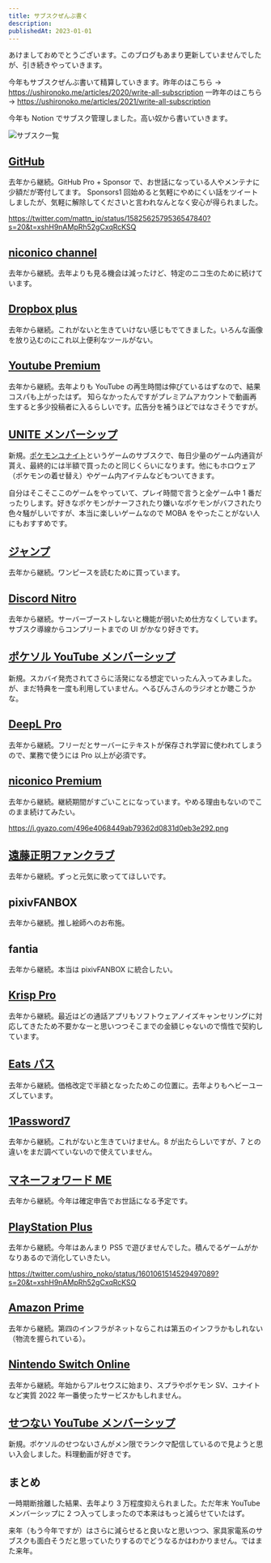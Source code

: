```yaml
---
title: サブスクぜんぶ書く
description:
publishedAt: 2023-01-01
---
```


あけましておめでとうございます。このブログもあまり更新していませんでしたが、引き続きやっていきます。

今年もサブスクぜんぶ書いて精算していきます。昨年のはこちら → https://ushironoko.me/articles/2020/write-all-subscription
一昨年のはこちら → https://ushironoko.me/articles/2021/write-all-subscription

今年も Notion でサブスク管理しました。高い奴から書いていきます。

![サブスク一覧](https://i.gyazo.com/1f07f3c8dd6c35c7823d5906d91553cc.png)

## [GitHub](https://github.com/settings/billing)

去年から継続。GitHub Pro + Sponsor で、お世話になっている人やメンテナに少額だが寄付してます。
Sponsors1 回始めると気軽にやめにくい話をツイートしましたが、気軽に解除してくださいと言われなんとなく安心が得られました。

https://twitter.com/mattn_jp/status/1582562579536547840?s=20&t=xshH9nAMpRh52gCxqRcKSQ

## [niconico channel](https://ch.nicovideo.jp/my/following)

去年から継続。去年よりも見る機会は減ったけど、特定のニコ生のために続けています。

## [Dropbox plus](https://www.dropbox.com/plans)

去年から継続。これがないと生きていけない感じもでてきました。いろんな画像を放り込むのにこれ以上便利なツールがない。

## [Youtube Premium](https://www.youtube.com/premium)

去年から継続。去年よりも YouTube の再生時間は伸びているはずなので、結果コスパも上がったはず。
知らなかったんですがプレミアムアカウントで動画再生すると多少投稿者に入るらしいです。広告分を補うほどではなさそうですが。

## [UNITE メンバーシップ](https://app-pu.pokemon-support.com/hc/ja/sections/5846846519444-UNITE%E3%83%A1%E3%83%B3%E3%83%90%E3%83%BC%E3%82%B7%E3%83%83%E3%83%97%E3%81%AB%E3%81%A4%E3%81%84%E3%81%A6)

新規。[ポケモンユナイト](https://www.pokemonunite.jp/ja/)というゲームのサブスクで、毎日少量のゲーム内通貨が貰え、最終的には半額で買ったのと同じくらいになります。他にもホロウェア（ポケモンの着せ替え）やゲーム内アイテムなどもついてきます。

自分はそこそここのゲームをやっていて、プレイ時間で言うと全ゲーム中 1 番だったりします。好きなポケモンがナーフされたり嫌いなポケモンがバフされたり色々騒がしいですが、本当に楽しいゲームなので MOBA をやったことがない人にもおすすめです。

## [ジャンプ](https://shonenjumpplus.com/subscription)

去年から継続。ワンピースを読むために買っています。

## [Discord Nitro](https://discord.com/nitro)

去年から継続。サーバーブーストしないと機能が弱いため仕方なくしています。
サブスク導線からコンプリートまでの UI がかなり好きです。

## [ポケソル YouTube メンバーシップ](https://www.youtube.com/@pokesol/membership)

新規。スカバイ発売されてさらに活発になる想定でいったん入ってみました。が、まだ特典を一度も利用していません。へるぴんさんのラジオとか聴こうかな。

## [DeepL Pro](https://www.deepl.com/ja/pro/)

去年から継続。フリーだとサーバーにテキストが保存され学習に使われてしまうので、業務で使うには Pro 以上が必須です。

## [niconico Premium](https://premium.nicovideo.jp/payment/premium_detail)

去年から継続。継続期間がすごいことになっています。やめる理由もないのでこのまま続けてみたい。

https://i.gyazo.com/496e4068449ab79362d0831d0eb3e292.png

## [遠藤正明ファンクラブ](https://endohmasaaki-fc.com/)

去年から継続。ずっと元気に歌っててほしいです。

## pixivFANBOX

去年から継続。推し絵師へのお布施。

## fantia

去年から継続。本当は pixivFANBOX に統合したい。

## [Krisp Pro](https://jp.vcube.com/service/krisp/pricing)

去年から継続。最近はどの通話アプリもソフトウェアノイズキャンセリングに対応してきたため不要かなーと思いつつそこまでの金額じゃないので惰性で契約しています。

## [Eats パス](https://help.uber.com/ja-JP/ubereats/article/eats-%E3%83%91%E3%82%B9%E8%B3%BC%E5%85%A5%E6%96%B9%E6%B3%95%E3%81%A8%E5%88%A9%E7%94%A8%E6%9D%A1%E4%BB%B6?nodeId=3743bd86-5287-4e85-b3f6-10c760fc9929)

去年から継続。価格改定で半額となったためこの位置に。去年よりもヘビーユーズしています。

## [1Password7](https://1password.com/jp/downloads/mac/)

去年から継続。これがないと生きていけません。8 が出たらしいですが、7 との違いをまだ調べていないので使えていません。

## [マネーフォワード ME](https://moneyforward.com/)

去年から継続。今年は確定申告でお世話になる予定です。

## [PlayStation Plus](https://www.playstation.com/ja-jp/ps-plus/)

去年から継続。今年はあんまり PS5 で遊びませんでした。積んでるゲームがかなりあるので消化していきたい。

https://twitter.com/ushiro_noko/status/1601061514529497089?s=20&t=xshH9nAMpRh52gCxqRcKSQ

## [Amazon Prime](https://www.amazon.co.jp/amazonprime)

去年から継続。第四のインフラがネットならこれは第五のインフラかもしれない（物流を握られている）。

## [Nintendo Switch Online](https://www.nintendo.co.jp/hardware/switch/onlineservice/)

去年から継続。年始からアルセウスに始まり、スプラやポケモン SV、ユナイトなど実質 2022 年一番使ったサービスかもしれません。

## [せつない YouTube メンバーシップ](https://www.youtube.com/channel/UCbZZRZY7NbFCARmtABldVEg/membership)

新規。ポケソルのせつないさんがメン限でランクマ配信しているので見ようと思い入会しました。料理動画が好きです。

## まとめ

一時期断捨離した結果、去年より 3 万程度抑えられました。ただ年末 YouTube メンバーシップに 2 つ入ってしまったので本来はもっと減らせていたはず。

来年（もう今年ですが）はさらに減らせると良いなと思いつつ、家具家電系のサブスクも面白そうだと思っていたりするのでどうなるかはわかりません。ではまた来年。
